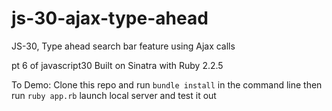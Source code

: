 # js-30-ajax-type-ahead
JS-30, Type ahead search bar feature using Ajax calls

pt 6 of javascript30
Built on Sinatra with Ruby 2.2.5

To Demo: Clone this repo and run `bundle install` in the command line
then run `ruby app.rb` launch local server and test it out
